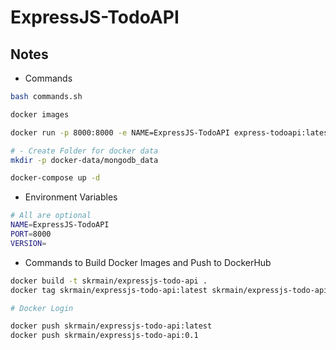 # ExpressJS-TodoAPI

## Notes

- Commands

```sh
bash commands.sh

docker images

docker run -p 8000:8000 -e NAME=ExpressJS-TodoAPI express-todoapi:latest

# - Create Folder for docker data
mkdir -p docker-data/mongodb_data

docker-compose up -d
```

- Environment Variables

```sh
# All are optional
NAME=ExpressJS-TodoAPI
PORT=8000
VERSION=
```

- Commands to Build Docker Images and Push to DockerHub

```sh
docker build -t skrmain/expressjs-todo-api .
docker tag skrmain/expressjs-todo-api:latest skrmain/expressjs-todo-api:0.1

# Docker Login

docker push skrmain/expressjs-todo-api:latest
docker push skrmain/expressjs-todo-api:0.1
```
